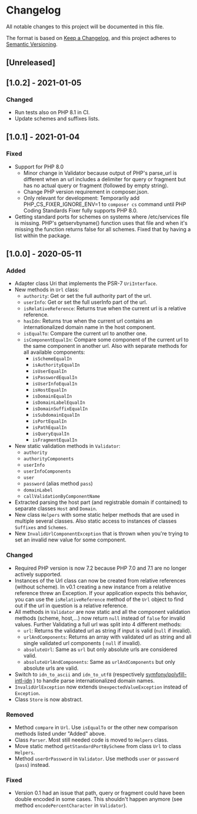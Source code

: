 # Changelog

All notable changes to this project will be documented in this file.

The format is based on [Keep a Changelog](https://keepachangelog.com/en/1.0.0/),
and this project adheres to [Semantic Versioning](https://semver.org/spec/v2.0.0.html).

## [Unreleased]

## [1.0.2] - 2021-01-05
### Changed
- Run tests also on PHP 8.1 in CI.
- Update schemes and suffixes lists.

## [1.0.1] - 2021-01-04
### Fixed
- Support for PHP 8.0
    - Minor change in Validator because output of PHP's
      parse_url is different when an url includes a
      delimiter for query or fragment but has no actual query
      or fragment (followed by empty string).
    - Change PHP version requirement in composer.json.
    - Only relevant for development: Temporarily add
      PHP_CS_FIXER_IGNORE_ENV=1 to `composer cs` command
      until PHP Coding Standards Fixer fully supports 
      PHP 8.0.
- Getting standard ports for schemes on systems where
  /etc/services file is missing. PHP's getservbyname()
  function uses that file and when it's missing the function
  returns false for all schemes. Fixed that by having a list
  within the package.

## [1.0.0] - 2020-05-11

### Added
- Adapter class Uri that implements the PSR-7 `UriInterface`.
- New methods in `Url` class:
    - `authority`: Get or set the full authority part of 
      the url.
    - `userInfo`: Get or set the full userInfo part of the 
      url.
    - `isRelativeReference`: Returns true when the current
      url is a relative reference.
    - `hasIdn`: Returns true when the current url contains
      an internationalized domain name in the host
      component.
    - `isEqualTo`: Compare the current url to another one.
    - `isComponentEqualIn`: Compare some component of the
      current url to the same component in another url.
      Also with separate methods for all available
      components:
        - `isSchemeEqualIn`
        - `isAuthorityEqualIn`
        - `isUserEqualIn`
        - `isPasswordEqualIn`
        - `isUserInfoEqualIn`
        - `isHostEqualIn`
        - `isDomainEqualIn`
        - `isDomainLabelEqualIn`
        - `isDomainSuffixEqualIn`
        - `isSubdomainEqualIn`
        - `isPortEqualIn`
        - `isPathEqualIn`
        - `isQueryEqualIn`
        - `isFragmentEqualIn`
- New static validation methods in `Validator`:
    - `authority`
    - `authorityComponents`
    - `userInfo`
    - `userInfoComponents`
    - `user`
    - `password` (alias method `pass`)
    - `domainLabel`
    - `callValidationByComponentName`
- Extracted parsing the host part (and registrable domain if
  contained) to separate classes `Host` and `Domain`.
- New class `Helpers` with some static helper methods that
  are used in multiple several classes. Also static access
  to instances of classes `Suffixes` and `Schemes`.
- New `InvalidUrlComponentException` that is thrown when
  you're trying to set an invalid new value for some 
  component.

### Changed
- Required PHP version is now 7.2 because PHP 7.0 and 7.1 are
  no longer actively supported.
- Instances of the Url class can now be created from relative
  references (without scheme). In v0.1 creating a new instance
  from a relative reference threw an Exception. If your 
  application expects this behavior, you can use the 
  `isRelativeReference` method of the `Url` object to find out
  if the url in question is a relative reference.
- All methods in `Validator` are now static and all the
  component validation methods (scheme, host,...) now return
  `null` instead of `false` for invalid values.
  Further Validating a full url was split into 4 different
  methods:
    - `url`: Returns the validated url as string if input is
      valid (`null` if invalid).
    - `urlAndComponents`: Returns an array with validated url
      as string and all single validated url components (
      `null` if invalid).
    - `absoluteUrl`: Same as `url` but only absolute urls are
      considered valid.
    - `absoluteUrlAndComponents`: Same as `urlAndComponents`
      but only absolute urls are valid.
- Switch to `idn_to_ascii` and `idn_to_utf8` (respectively
  [symfony/polyfill-intl-idn](https://packagist.org/packages/symfony/polyfill-intl-idn)
  ) to handle parse internationalized domain names. 
- `InvalidUrlException` now extends `UnexpectedValueException`
  instead of `Exception`.
- Class `Store` is now abstract.

### Removed
- Method `compare` in `Url`. Use `isEqualTo` or the other new
  comparison methods listed under "Added" above.
- Class `Parser`. Most still needed code is moved to `Helpers`
  class.
- Move static method `getStandardPortByScheme` from class 
  `Url` to class `Helpers`.
- Method `userOrPassword` in `Validator`. Use methods `user`
  or `password` (`pass`) instead.

### Fixed
- Version 0.1 had an issue that path, query or fragment could 
  have been double encoded in some cases. This shouldn't
  happen anymore (see method `encodePercentCharacter` in
  `Validator`).
